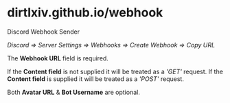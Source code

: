 # dirtlxiv.github.io/webhook
Discord Webhook Sender

*Discord => Server Settings => Webhooks => Create Webhook => Copy URL*

The **Webhook URL** field is required. 

If the **Content field** is not supplied it will be treated as a *'GET'* request.
If the **Content field** is supplied it will be treated as a *'POST'* request.

Both **Avatar URL** & **Bot Username** are optional.
